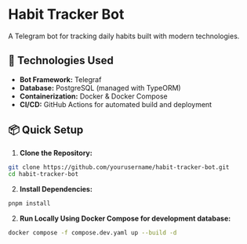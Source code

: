 # Habit Tracker Bot

A Telegram bot for tracking daily habits built with modern technologies.

## 💽 Technologies Used

- **Bot Framework:** Telegraf
- **Database:** PostgreSQL (managed with TypeORM)
- **Containerization:** Docker & Docker Compose
- **CI/CD:** GitHub Actions for automated build and deployment

## 📦 Quick Setup

1. **Clone the Repository:**

```bash
git clone https://github.com/yourusername/habit-tracker-bot.git
cd habit-tracker-bot
```

2. **Install Dependencies:**

```bash
pnpm install
```

2. **Run Locally Using Docker Compose for development database:**

```bash
docker compose -f compose.dev.yaml up --build -d
```
